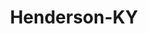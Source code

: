 ---
title: Henderson-KY
slug: henderson-ky
f_state:
- cms/state/kentucky.md
f_locations:
- cms/payday-loan/advance-america-1795.md
- cms/payday-loan/cash-express-llc-7455.md
- cms/payday-loan/cash-now-check-advance-8119.md
- cms/payday-loan/cash-tyme-8877.md
- cms/payday-loan/cash-tyme-8880.md
- cms/payday-loan/cashland-9156.md
- cms/payday-loan/check-into-cash-11954.md
- cms/payday-loan/check-into-cash-kentucky-llc-13204.md
- cms/payday-loan/dodges-money-center-15953.md
- cms/payday-loan/dodges-money-center-15956.md
- cms/payday-loan/express-check-advance-16942.md
- cms/payday-loan/first-america-cash-advance-18263.md
- cms/payday-loan/first-america-cash-advance-18271.md
- cms/payday-loan/green-street-pawn-19200.md
- cms/payday-loan/green-street-pawn-19201.md
- cms/payday-loan/national-cash-advance-22496.md
- cms/payday-loan/payday-usa-24104.md
- cms/payday-loan/payday-usa---203-24145.md
- cms/payday-loan/payday-usa-203-24147.md
updated-on: '2024-05-30T13:41:28.615Z'
created-on: '2024-05-30T13:41:28.615Z'
published-on: '2024-05-30T13:54:32.469Z'
f_city: Henderson
layout: '[city].html'
tags: city
---